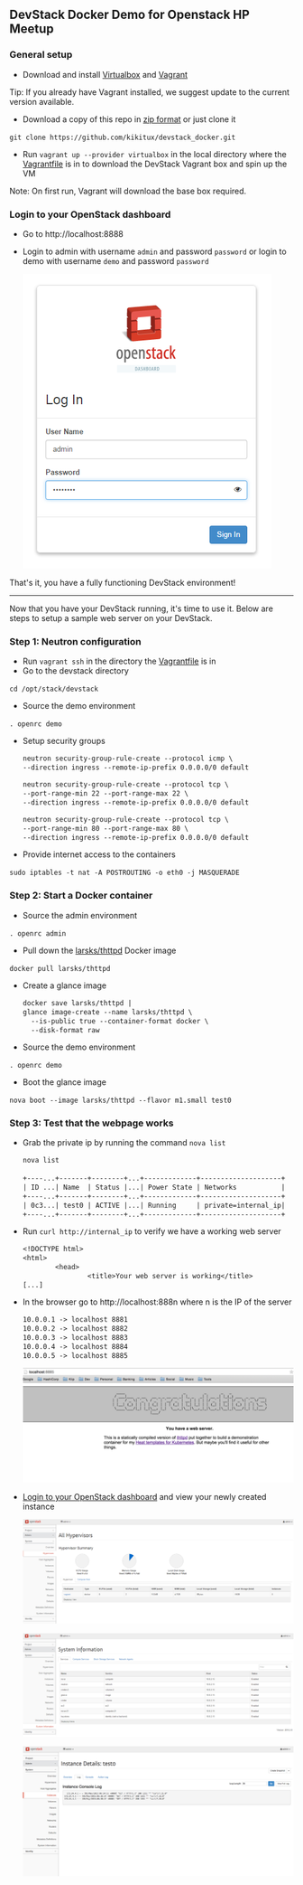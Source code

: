 ## DevStack Docker Demo for Openstack HP Meetup

### General setup
- Download and install [Virtualbox](https://www.virtualbox.org/wiki/Downloads) and [Vagrant](https://www.vagrantup.com/downloads.html)
   
Tip: If you already have Vagrant installed, we suggest update to the current version available.

- Download a copy of this repo in [zip format](https://github.com/kikitux/devstack_docker/archive/master.zip) or just clone it

`git clone https://github.com/kikitux/devstack_docker.git`

- Run `vagrant up --provider virtualbox` in the local directory where the [Vagrantfile](Vagrantfile) is in to download the DevStack Vagrant box and spin up the VM

Note: On first run, Vagrant will download the base box required.

### Login to your OpenStack dashboard
- Go to http://localhost:8888
- Login to admin with username `admin` and password `password` or login to demo with username `demo` and password `password`

   ![screenshot/login\_admin.png](screenshot/login_admin.png)

That's it, you have a fully functioning DevStack environment!

---
Now that you have your DevStack running, it's time to use it. Below are steps to setup a sample web server on your DevStack.

### Step 1: Neutron configuration
- Run `vagrant ssh` in the directory the [Vagrantfile](Vagrantfile) is in
- Go to the devstack directory

`cd /opt/stack/devstack`

- Source the demo environment

`. openrc demo`

- Setup security groups

   ```
   neutron security-group-rule-create --protocol icmp \
   --direction ingress --remote-ip-prefix 0.0.0.0/0 default
   ```

   ```
   neutron security-group-rule-create --protocol tcp \
   --port-range-min 22 --port-range-max 22 \
   --direction ingress --remote-ip-prefix 0.0.0.0/0 default
   ```

   ```
   neutron security-group-rule-create --protocol tcp \
   --port-range-min 80 --port-range-max 80 \
   --direction ingress --remote-ip-prefix 0.0.0.0/0 default
   ```

- Provide internet access to the containers 

`sudo iptables -t nat -A POSTROUTING -o eth0 -j MASQUERADE`

### Step 2: Start a Docker container
- Source the admin environment 

`. openrc admin`

- Pull down the [larsks/thttpd](https://registry.hub.docker.com/u/larsks/thttpd/) Docker image 

`docker pull larsks/thttpd`

- Create a glance image

   ```
   docker save larsks/thttpd |
   glance image-create --name larsks/thttpd \
     --is-public true --container-format docker \
     --disk-format raw
   ```

- Source the demo environment 

`. openrc demo`

- Boot the glance image 

`nova boot --image larsks/thttpd --flavor m1.small test0`

### Step 3: Test that the webpage works
- Grab the private ip by running the command `nova list`

   ```
  nova list

   +----...+-------+--------+...+-------------+--------------------+
   | ID ...| Name  | Status |...| Power State | Networks           |
   +----...+-------+--------+...+-------------+--------------------+
   | 0c3...| test0 | ACTIVE |...| Running     | private=internal_ip|
   +----...+-------+--------+...+-------------+--------------------+
   ```

- Run `curl http://internal_ip` to verify we have a working web server

   ```
   <!DOCTYPE html>
   <html>
           <head>
                   <title>Your web server is working</title>
   [...]
   ```

- In the browser go to http://localhost:888n where n is the IP of the server

   ```
   10.0.0.1 -> localhost 8881
   10.0.0.2 -> localhost 8882
   10.0.0.3 -> localhost 8883
   10.0.0.4 -> localhost 8884
   10.0.0.5 -> localhost 8885
   ```

   ![screenshot/8885.png](screenshot/8885.png)

- [Login to your OpenStack dashboard](#login-to-your-openstack-dashboard) and view your newly created instance

   ![screenshot/system\_hypervisors.png](screenshot/system_hypervisors.png)

   ![screenshot/system\_information.png](screenshot/system_information.png)

   ![screenshot/instance\_details\_test0.png](screenshot/instance_details_test0.png)
